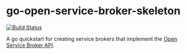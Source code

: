 # go-open-service-broker-skeleton

[![Build Status](https://travis-ci.org/pmorie/go-open-service-broker-skeleton.svg?branch=master)](https://travis-ci.org/pmorie/go-open-service-broker-skeleton "Travis")

A go quickstart for creating service brokers that implement the
[Open Service Broker API](https://github.com/openservicebrokerapi/servicebroker).